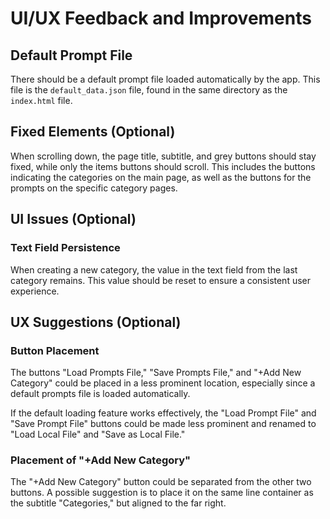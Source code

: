 # UI/UX Feedback and Improvements

## Default Prompt File
There should be a default prompt file loaded automatically by the app. This file is the `default_data.json` file, found in the same directory as the `index.html` file.

## Fixed Elements (Optional)
When scrolling down, the page title, subtitle, and grey buttons should stay fixed, while only the items buttons should scroll. This includes the buttons indicating the categories on the main page, as well as the buttons for the prompts on the specific category pages.

## UI Issues (Optional)
### Text Field Persistence
When creating a new category, the value in the text field from the last category remains. This value should be reset to ensure a consistent user experience.

## UX Suggestions (Optional)
### Button Placement
The buttons "Load Prompts File," "Save Prompts File," and "+Add New Category" could be placed in a less prominent location, especially since a default prompts file is loaded automatically. 

If the default loading feature works effectively, the "Load Prompt File" and "Save Prompt File" buttons could be made less prominent and renamed to "Load Local File" and "Save as Local File."

### Placement of "+Add New Category"
The "+Add New Category" button could be separated from the other two buttons. A possible suggestion is to place it on the same line container as the subtitle "Categories," but aligned to the far right.